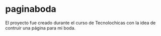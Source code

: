 # paginaboda
El proyecto fue creado durante el curso de Tecnolochicas con la idea de contruir una página para mi boda.
